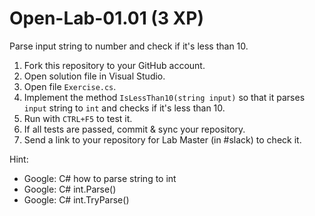 # Open-Lab-01.01 (3 XP)
Parse input string to number and check if it's less than 10.

1. Fork this repository to your GitHub account.
2. Open solution file in Visual Studio.
3. Open file `Exercise.cs`.
4. Implement the method `IsLessThan10(string input)` so that it parses `input` string to `int` and checks if it's less than 10.
5. Run with `CTRL+F5` to test it.
6. If all tests are passed, commit & sync your repository.
7. Send a link to your repository for Lab Master (in #slack) to check it.

Hint: 
* Google: C# how to parse string to int
* Google: C# int.Parse()
* Google: C# int.TryParse()
